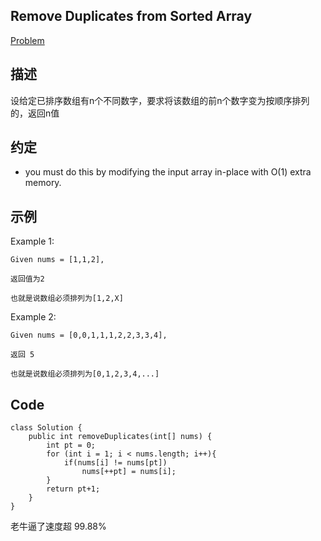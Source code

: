 ## Remove Duplicates from Sorted Array

[Problem](https://leetcode.com/problems/remove-duplicates-from-sorted-array/)

## 描述

设给定已排序数组有n个不同数字，要求将该数组的前n个数字变为按顺序排列的，返回n值

## 约定

*  you must do this by modifying the input array in-place with O(1) extra memory.

## 示例

Example 1:
```
Given nums = [1,1,2],

返回值为2

也就是说数组必须排列为[1,2,X]
```
Example 2:
```
Given nums = [0,0,1,1,1,2,2,3,3,4],

返回 5

也就是说数组必须排列为[0,1,2,3,4,...]
```

## Code

```
class Solution {
    public int removeDuplicates(int[] nums) {
        int pt = 0;
        for (int i = 1; i < nums.length; i++){
            if(nums[i] != nums[pt]) 
                nums[++pt] = nums[i];
        }
        return pt+1;
    }
}
```
老牛逼了速度超 99.88%
